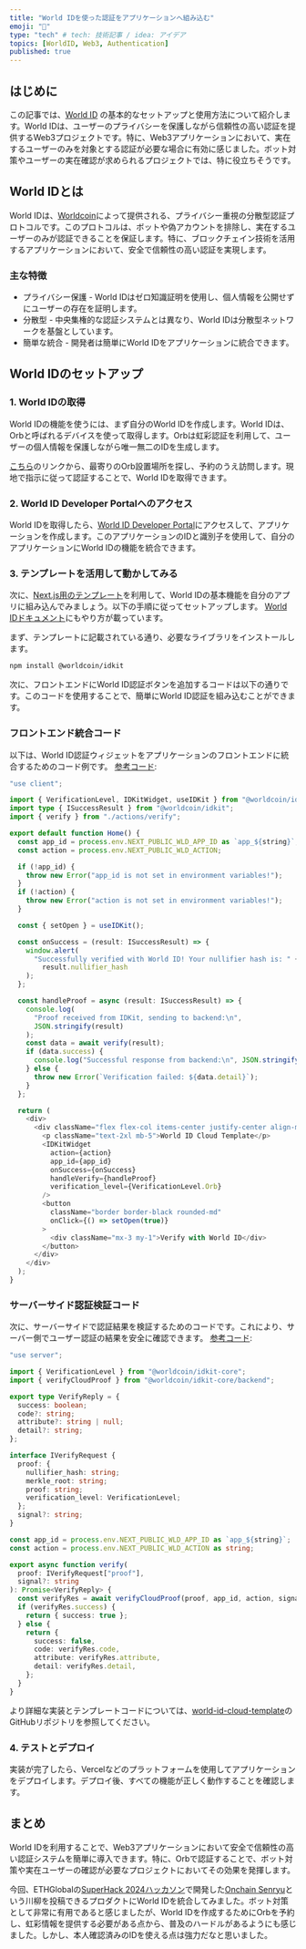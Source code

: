 ```yaml
---
title: "World IDを使った認証をアプリケーションへ組み込む"
emoji: "💨"
type: "tech" # tech: 技術記事 / idea: アイデア
topics: [WorldID, Web3, Authentication]
published: true
---
```


## はじめに

この記事では、[World ID](https://ja-jp.worldcoin.org/world-id) の基本的なセットアップと使用方法について紹介します。World IDは、ユーザーのプライバシーを保護しながら信頼性の高い認証を提供するWeb3プロジェクトです。特に、Web3アプリケーションにおいて、実在するユーザーのみを対象とする認証が必要な場合に有効に感じました。ボット対策やユーザーの実在確認が求められるプロジェクトでは、特に役立ちそうです。

## World IDとは

World IDは、[Worldcoin](https://ja-jp.worldcoin.org/world-id)によって提供される、プライバシー重視の分散型認証プロトコルです。このプロトコルは、ボットや偽アカウントを排除し、実在するユーザーのみが認証できることを保証します。特に、ブロックチェイン技術を活用するアプリケーションにおいて、安全で信頼性の高い認証を実現します。

### 主な特徴

- プライバシー保護 - World IDはゼロ知識証明を使用し、個人情報を公開せずにユーザーの存在を証明します。
- 分散型 - 中央集権的な認証システムとは異なり、World IDは分散型ネットワークを基盤としています。
- 簡単な統合 - 開発者は簡単にWorld IDをアプリケーションに統合できます。

## World IDのセットアップ

### 1. World IDの取得

World IDの機能を使うには、まず自分のWorld IDを作成します。World IDは、Orbと呼ばれるデバイスを使って取得します。Orbは虹彩認証を利用して、ユーザーの個人情報を保護しながら唯一無二のIDを生成します。

[こちら](https://worldcoin.org/find-orb)のリンクから、最寄りのOrb設置場所を探し、予約のうえ訪問します。現地で指示に従って認証することで、World IDを取得できます。

### 2. World ID Developer Portalへのアクセス

World IDを取得したら、[World ID Developer Portal](https://developer.worldcoin.org)にアクセスして、アプリケーションを作成します。このアプリケーションのIDと識別子を使用して、自分のアプリケーションにWorld IDの機能を統合できます。

### 3. テンプレートを活用して動かしてみる

次に、[Next.js用のテンプレート](https://github.com/worldcoin/world-id-nextauth-template)を利用して、World IDの基本機能を自分のアプリに組み込んでみましょう。以下の手順に従ってセットアップします。
[World IDドキュメント](https://docs.worldcoin.org/quick-start/templates)にもやり方が載っています。

まず、テンプレートに記載されている通り、必要なライブラリをインストールします。

```bash
npm install @worldcoin/idkit
```

次に、フロントエンドにWorld ID認証ボタンを追加するコードは以下の通りです。このコードを使用することで、簡単にWorld ID認証を組み込むことができます。

### フロントエンド統合コード

以下は、World ID認証ウィジェットをアプリケーションのフロントエンドに統合するためのコード例です。
[参考コード](https://github.com/worldcoin/world-id-cloud-template/blob/main/src/app/page.tsx):

```typescript
"use client";

import { VerificationLevel, IDKitWidget, useIDKit } from "@worldcoin/idkit";
import type { ISuccessResult } from "@worldcoin/idkit";
import { verify } from "./actions/verify";

export default function Home() {
  const app_id = process.env.NEXT_PUBLIC_WLD_APP_ID as `app_${string}`;
  const action = process.env.NEXT_PUBLIC_WLD_ACTION;

  if (!app_id) {
    throw new Error("app_id is not set in environment variables!");
  }
  if (!action) {
    throw new Error("action is not set in environment variables!");
  }

  const { setOpen } = useIDKit();

  const onSuccess = (result: ISuccessResult) => {
    window.alert(
      "Successfully verified with World ID! Your nullifier hash is: " +
        result.nullifier_hash
    );
  };

  const handleProof = async (result: ISuccessResult) => {
    console.log(
      "Proof received from IDKit, sending to backend:\n",
      JSON.stringify(result)
    );
    const data = await verify(result);
    if (data.success) {
      console.log("Successful response from backend:\n", JSON.stringify(data));
    } else {
      throw new Error(`Verification failed: ${data.detail}`);
    }
  };

  return (
    <div>
      <div className="flex flex-col items-center justify-center align-middle h-screen">
        <p className="text-2xl mb-5">World ID Cloud Template</p>
        <IDKitWidget
          action={action}
          app_id={app_id}
          onSuccess={onSuccess}
          handleVerify={handleProof}
          verification_level={VerificationLevel.Orb}
        />
        <button
          className="border border-black rounded-md"
          onClick={() => setOpen(true)}
        >
          <div className="mx-3 my-1">Verify with World ID</div>
        </button>
      </div>
    </div>
  );
}
```

### サーバーサイド認証検証コード

次に、サーバーサイドで認証結果を検証するためのコードです。これにより、サーバー側でユーザー認証の結果を安全に確認できます。
[参考コード](https://github.com/worldcoin/world-id-cloud-template/blob/main/src/app/actions/verify.ts):

```typescript
"use server";

import { VerificationLevel } from "@worldcoin/idkit-core";
import { verifyCloudProof } from "@worldcoin/idkit-core/backend";

export type VerifyReply = {
  success: boolean;
  code?: string;
  attribute?: string | null;
  detail?: string;
};

interface IVerifyRequest {
  proof: {
    nullifier_hash: string;
    merkle_root: string;
    proof: string;
    verification_level: VerificationLevel;
  };
  signal?: string;
}

const app_id = process.env.NEXT_PUBLIC_WLD_APP_ID as `app_${string}`;
const action = process.env.NEXT_PUBLIC_WLD_ACTION as string;

export async function verify(
  proof: IVerifyRequest["proof"],
  signal?: string
): Promise<VerifyReply> {
  const verifyRes = await verifyCloudProof(proof, app_id, action, signal);
  if (verifyRes.success) {
    return { success: true };
  } else {
    return {
      success: false,
      code: verifyRes.code,
      attribute: verifyRes.attribute,
      detail: verifyRes.detail,
    };
  }
}
```

より詳細な実装とテンプレートコードについては、[world-id-cloud-template](https://github.com/worldcoin/world-id-cloud-template)のGitHubリポジトリを参照してください。

### 4. テストとデプロイ

実装が完了したら、Vercelなどのプラットフォームを使用してアプリケーションをデプロイします。デプロイ後、すべての機能が正しく動作することを確認します。

## まとめ

World IDを利用することで、Web3アプリケーションにおいて安全で信頼性の高い認証システムを簡単に導入できます。特に、Orbで認証することで、ボット対策や実在ユーザーの確認が必要なプロジェクトにおいてその効果を発揮します。

今回、ETHGlobalの[SuperHack 2024ハッカソン](https://ethglobal.com/events/superhack2024)で開発した[Onchain Senryu](https://github.com/susumutomita/2024-Superhack)という川柳を投稿できるプロダクトにWorld IDを統合してみました。ボット対策として非常に有用であると感じましたが、World IDを作成するためにOrbを予約し、虹彩情報を提供する必要がある点から、普及のハードルがあるようにも感じました。しかし、本人確認済みのIDを使える点は強力だなと思いました。
